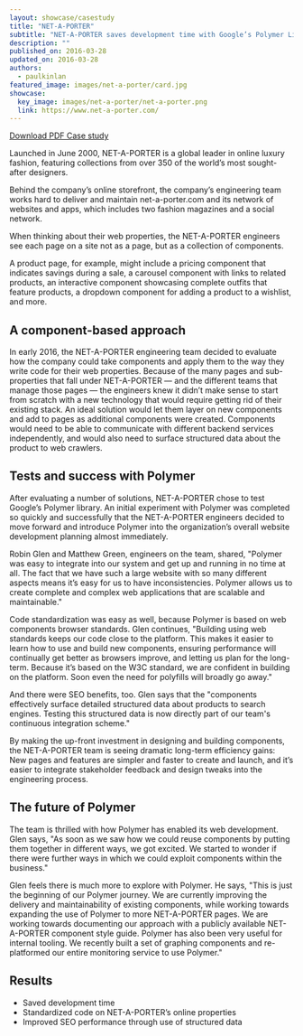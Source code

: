 ```yaml
---
layout: showcase/casestudy
title: "NET-A-PORTER"
subtitle: "NET-A-PORTER saves development time with Google’s Polymer Library"
description: ""
published_on: 2016-03-28
updated_on: 2016-03-28
authors:
  - paulkinlan
featured_image: images/net-a-porter/card.jpg
showcase:
  key_image: images/net-a-porter/net-a-porter.png
  link: https://www.net-a-porter.com/
---
```


<a class="mdl-button mdl-button--colored mdl-js-button mdl-js-ripple-effect" href="pdfs/net-a-porter.pdf">Download PDF Case study</a>

Launched in June 2000, NET-A-PORTER is a global leader in online 
luxury fashion, featuring collections from over 350 of the world’s most 
sought-after designers. 

Behind the company’s online storefront, the company’s engineering 
team works hard to deliver and maintain net-a-porter.com and its 
network of websites and apps, which includes two fashion magazines 
and a social network.

When thinking about their web properties, the NET-A-PORTER engineers 
see each page on a site not as a page, but as a collection of components.

A product page, for example, might include a pricing component that indicates 
savings during a sale, a carousel component with links to related products,
an interactive component showcasing complete outfits that feature products, 
a dropdown component for adding a product to a wishlist, and more.

## A component-based approach

In early 2016, the NET-A-PORTER engineering team decided to evaluate how
the company could take components and apply them to the way they write 
code for their web properties. Because of the many pages and sub-properties 
that fall under NET-A-PORTER &mdash; and the different teams that manage those 
pages — the engineers knew it didn’t make sense to start from scratch with 
a new technology that would require getting rid of their existing stack. An 
ideal solution would let them layer on new components and add to pages as 
additional components were created. Components would need to be able to 
communicate with different backend services independently, and would also 
need to surface structured data about the product to web crawlers.

## Tests and success with Polymer

After evaluating a number of solutions, NET-A-PORTER chose to test Google’s
Polymer library. An initial experiment with Polymer was completed so quickly 
and successfully that the NET-A-PORTER engineers decided to move forward 
and introduce Polymer into the organization’s overall website development 
planning almost immediately.

Robin Glen and Matthew Green, engineers on the team, shared, "Polymer
was easy to integrate into our system and get up and running in no time at 
all. The fact that we have such a large website with so many different aspects 
means it’s easy for us to have inconsistencies. Polymer allows us to create 
complete and complex web applications that are scalable and maintainable."

Code standardization was easy as well, because Polymer is based on
web components browser standards. Glen continues, "Building using web 
standards keeps our code close to the platform. This makes it easier to 
learn how to use and build new components, ensuring performance will 
continually get better as browsers improve, and letting us plan for the
long-term. Because it’s based on the W3C standard, we are confident in 
building on the platform. Soon even the need for polyfills will broadly go away."

And there were SEO benefits, too. Glen says that the "components
effectively surface detailed structured data about products to search 
engines. Testing this structured data is now directly part of our team's 
continuous integration scheme."

By making the up-front investment in designing and building components,
the NET-A-PORTER team is seeing dramatic long-term efficiency gains: 
New pages and features are simpler and faster to create and launch, and 
it’s easier to integrate stakeholder feedback and design tweaks into the 
engineering process.

## The future of Polymer

The team is thrilled with how Polymer has enabled its web development.
Glen says, "As soon as we saw how we could reuse components by 
putting them together in different ways, we got excited. We started to 
wonder if there were further ways in which we could exploit components 
within the business."

Glen feels there is much more to explore with Polymer. He says, "This
is just the beginning of our Polymer journey. We are currently improving 
the delivery and maintainability of existing components, while working 
towards expanding the use of Polymer to more NET-A-PORTER pages. We 
are working towards documenting our approach with a publicly available 
NET-A-PORTER component style guide. Polymer has also been very useful 
for internal tooling. We recently built a set of graphing components and 
re-platformed our entire monitoring service to use Polymer."

## Results

* Saved development time
* Standardized code on NET-A-PORTER’s online properties
* Improved SEO performance through use of structured data
